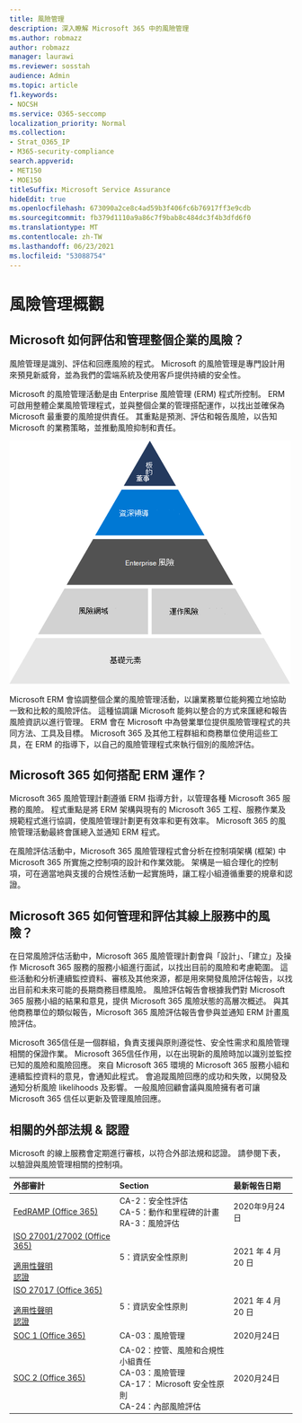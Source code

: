 ```yaml
---
title: 風險管理
description: 深入瞭解 Microsoft 365 中的風險管理
ms.author: robmazz
author: robmazz
manager: laurawi
ms.reviewer: sosstah
audience: Admin
ms.topic: article
f1.keywords:
- NOCSH
ms.service: O365-seccomp
localization_priority: Normal
ms.collection:
- Strat_O365_IP
- M365-security-compliance
search.appverid:
- MET150
- MOE150
titleSuffix: Microsoft Service Assurance
hideEdit: true
ms.openlocfilehash: 673090a2ce8c4ad59b3f406fc6b76917ff3e9cdb
ms.sourcegitcommit: fb379d1110a9a86c7f9bab8c484dc3f4b3dfd6f0
ms.translationtype: MT
ms.contentlocale: zh-TW
ms.lasthandoff: 06/23/2021
ms.locfileid: "53088754"
---
```

# <a name="risk-management-overview"></a>風險管理概觀

## <a name="how-does-microsoft-assess-and-manage-risk-across-the-enterprise"></a>Microsoft 如何評估和管理整個企業的風險？

風險管理是識別、評估和回應風險的程式。 Microsoft 的風險管理是專門設計用來預見新威脅，並為我們的雲端系統及使用客戶提供持續的安全性。

Microsoft 的風險管理活動是由 Enterprise 風險管理 (ERM) 程式所控制。 ERM 可啟用整體企業風險管理程式，並與整個企業的管理搭配運作，以找出並確保為 Microsoft 最重要的風險提供責任。 其重點是預測、評估和報告風險，以告知 Microsoft 的業務策略，並推動風險抑制和責任。

![風險管理結構](../media/assurance-risk-management-structure.png)

Microsoft ERM 會協調整個企業的風險管理活動，以讓業務單位能夠獨立地協助一致和比較的風險評估。 這種協調讓 Microsoft 能夠以整合的方式來匯總和報告風險資訊以進行管理。 ERM 會在 Microsoft 中為營業單位提供風險管理程式的共同方法、工具及目標。 Microsoft 365 及其他工程群組和商務單位使用這些工具，在 ERM 的指導下，以自己的風險管理程式來執行個別的風險評估。

## <a name="how-does-microsoft-365-work-with-erm"></a>Microsoft 365 如何搭配 ERM 運作？

Microsoft 365 風險管理計劃遵循 ERM 指導方針，以管理各種 Microsoft 365 服務的風險。 程式重點是將 ERM 架構與現有的 Microsoft 365 工程、服務作業及規範程式進行協調，使風險管理計劃更有效率和更有效率。 Microsoft 365 的風險管理活動最終會匯總入並通知 ERM 程式。

在風險評估活動中，Microsoft 365 風險管理程式會分析在控制項架構 (框架) 中 Microsoft 365 所實施之控制項的設計和作業效能。 架構是一組合理化的控制項，可在適當地與支援的合規性活動一起實施時，讓工程小組遵循重要的規章和認證。

## <a name="how-does-microsoft-365-manage-and-assess-risk-in-its-online-services"></a>Microsoft 365 如何管理和評估其線上服務中的風險？

在日常風險評估活動中，Microsoft 365 風險管理計劃會與「設計」、「建立」及操作 Microsoft 365 服務的服務小組進行面試，以找出目前的風險和考慮範圍。 這些活動和分析連續監控資料、審核及其他來源，都是用來開發風險評估報告，以找出目前和未來可能的長期商務目標風險。 風險評估報告會根據我們對 Microsoft 365 服務小組的結果和意見，提供 Microsoft 365 風險狀態的高層次概述。 與其他商務單位的類似報告，Microsoft 365 風險評估報告會參與並通知 ERM 計畫風險評估。

Microsoft 365信任是一個群組，負責支援與原則遵從性、安全性需求和風險管理相關的保證作業。 Microsoft 365信任作用，以在出現新的風險時加以識別並監控已知的風險和風險回應。 來自 Microsoft 365 環境的 Microsoft 365 服務小組和連續監控資料的意見，會通知此程式。 會追蹤風險回應的成功和失敗，以開發及通知分析風險 likelihoods 及影響。 一般風險回顧會議與風險擁有者可讓 Microsoft 365 信任以更新及管理風險回應。

## <a name="related-external-regulations--certifications"></a>相關的外部法規 & 認證

Microsoft 的線上服務會定期進行審核，以符合外部法規和認證。 請參閱下表，以驗證與風險管理相關的控制項。

| **外部審計** | **Section** | **最新報告日期** |
|:--------------------|:------------|:-----------------------|
| [FedRAMP (Office 365) ](https://compliance.microsoft.com/compliancemanager) | CA-2：安全性評估 <br> CA-5：動作和里程碑的計畫 <br> RA-3：風險評估 | 2020年9月24日 |
| [ISO 27001/27002 (Office 365) ](https://servicetrust.microsoft.com/ViewPage/MSComplianceGuideV3?command=Download&downloadType=Document&downloadId=8d625374-4f2d-49f8-9d37-a4281ba98222&tab=7027ead0-3d6b-11e9-b9e1-290b1eb4cdeb&docTab=7027ead0-3d6b-11e9-b9e1-290b1eb4cdeb_ISO_Reports) <br><br> [適用性聲明](https://servicetrust.microsoft.com/ViewPage/MSComplianceGuideV3?command=Download&downloadType=Document&downloadId=c0df4ce8-c77e-4183-84eb-c8688470d8b1&tab=7027ead0-3d6b-11e9-b9e1-290b1eb4cdeb&docTab=7027ead0-3d6b-11e9-b9e1-290b1eb4cdeb_ISO_Reports) <br> [認證](https://servicetrust.microsoft.com/ViewPage/MSComplianceGuideV3?command=Download&downloadType=Document&downloadId=1e84a14a-2468-45ac-9412-5e53250d57ec&tab=7027ead0-3d6b-11e9-b9e1-290b1eb4cdeb&docTab=7027ead0-3d6b-11e9-b9e1-290b1eb4cdeb_ISO_Reports) | 5：資訊安全性原則 | 2021 年 4 月 20 日 |
| [ISO 27017 (Office 365) ](https://servicetrust.microsoft.com/ViewPage/MSComplianceGuideV3?command=Download&downloadType=Document&downloadId=8d625374-4f2d-49f8-9d37-a4281ba98222&tab=7027ead0-3d6b-11e9-b9e1-290b1eb4cdeb&docTab=7027ead0-3d6b-11e9-b9e1-290b1eb4cdeb_ISO_Reports) <br><br> [適用性聲明](https://servicetrust.microsoft.com/ViewPage/MSComplianceGuideV3?command=Download&downloadType=Document&downloadId=c0df4ce8-c77e-4183-84eb-c8688470d8b1&tab=7027ead0-3d6b-11e9-b9e1-290b1eb4cdeb&docTab=7027ead0-3d6b-11e9-b9e1-290b1eb4cdeb_ISO_Reports) <br> [認證](https://servicetrust.microsoft.com/ViewPage/MSComplianceGuideV3?command=Download&downloadType=Document&downloadId=70de0999-5451-43a3-9ef4-761e8fbfb1a3&tab=7027ead0-3d6b-11e9-b9e1-290b1eb4cdeb&docTab=7027ead0-3d6b-11e9-b9e1-290b1eb4cdeb_ISO_Reports) | 5：資訊安全性原則 | 2021 年 4 月 20 日 |
| [SOC 1 (Office 365) ](https://servicetrust.microsoft.com/ViewPage/MSComplianceGuideV3?command=Download&downloadType=Document&downloadId=90df3f9c-3aaf-4dbf-99d0-ca9f2991721b&tab=7027ead0-3d6b-11e9-b9e1-290b1eb4cdeb&docTab=7027ead0-3d6b-11e9-b9e1-290b1eb4cdeb_SOC_%2F_SSAE_16_Reports) | CA-03：風險管理 | 2020月24日 |
| [SOC 2 (Office 365) ](https://servicetrust.microsoft.com/ViewPage/MSComplianceGuideV3?command=Download&downloadType=Document&downloadId=a73c1738-7892-42b7-acd3-87b6371c53f6&tab=7027ead0-3d6b-11e9-b9e1-290b1eb4cdeb&docTab=7027ead0-3d6b-11e9-b9e1-290b1eb4cdeb_SOC_%2F_SSAE_16_Reports) | CA-02：控管、風險和合規性小組責任 <br> CA-03：風險管理 <br> CA-17： Microsoft 安全性原則 <br> CA-24：內部風險評估 | 2020月24日 |
